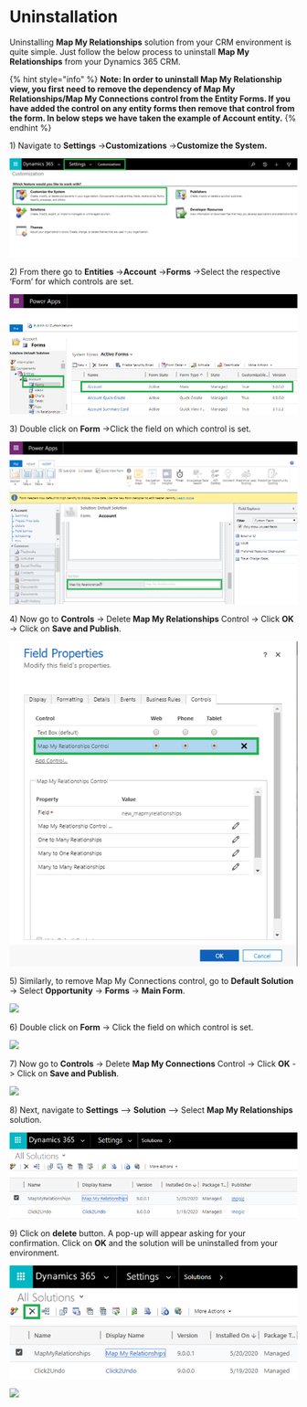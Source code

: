 # Uninstallation

Uninstalling **Map My Relationships** solution from your CRM environment is quite simple. Just follow the below process to uninstall **Map My Relationships** from your Dynamics 365 CRM.

{% hint style="info" %}
**Note: In order to uninstall Map My Relationship view, you first need to remove the dependency of Map My Relationships/Map My Connections control from the Entity Forms. If you have added the control on any entity forms then remove that control from the form. In below steps we have taken the example of Account entity.**
{% endhint %}

1\) Navigate to **Settings** ->**Customizations** ->**Customize the System.**

![](<../.gitbook/assets/21 (3).png>)

2\) From there go to **Entities** ->**Account** ->**Forms** ->Select the respective ‘Form’ for which controls are set.

![](<../.gitbook/assets/22 (1).png>)

3\) Double click on **Form** ->Click the field on which control is set.

![](../.gitbook/assets/23.png)

4\) Now go to **Controls** -> Delete **Map My Relationships** Control -> Click **OK** -> Click on **Save and Publish**.

![](../.gitbook/assets/24.png)

5\) Similarly, to remove Map My Connections control, go to **Default Solution** -> Select **Opportunity** -> **Forms** -> **Main Form**.&#x20;

![](<../.gitbook/assets/Uninstall\_1 (3).png>)

6\) Double click on **Form** -> Click the field on which control is set.

![](../.gitbook/assets/Uninstall\_2.png)

7\) Now go to **Controls** -> Delete **Map My Connections** Control -> Click **OK** -> Click on **Save and Publish**.

![](../.gitbook/assets/Uninstall\_3.png)

8\) Next, navigate to **Settings** --> **Solution** --> Select **Map My Relationships** solution.

![](<../.gitbook/assets/2 (32).png>)

9\) Click on **delete** button. A pop-up will appear asking for your confirmation. Click on **OK** and the solution will be uninstalled from your environment.

![](<../.gitbook/assets/3 (5).png>)

![](<../.gitbook/assets/uninstall\_5 - Copy (1).png>)
